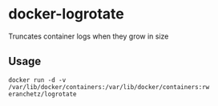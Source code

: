 # docker-logrotate
Truncates container logs when they grow in size

## Usage

	docker run -d -v /var/lib/docker/containers:/var/lib/docker/containers:rw eranchetz/logrotate

